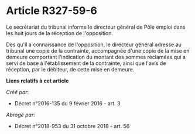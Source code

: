 # Article R327-59-6

Le secrétariat du tribunal informe le directeur général de Pôle emploi dans les huit jours de la réception de l'opposition. 

Dès qu'il a connaissance de l'opposition, le directeur général adresse au tribunal une copie de la contrainte, accompagnée
d'une copie de la mise en demeure comportant l'indication du montant des sommes réclamées qui a servi de base à
l'établissement de la contrainte, ainsi que l'avis de réception, par le débiteur, de cette mise en demeure.

**Liens relatifs à cet article**

_Créé par_:

  - Décret n°2016-135 du 9 février 2016 - art. 3

_Abrogé par_:

  - Décret n°2018-953 du 31 octobre 2018 - art. 56
